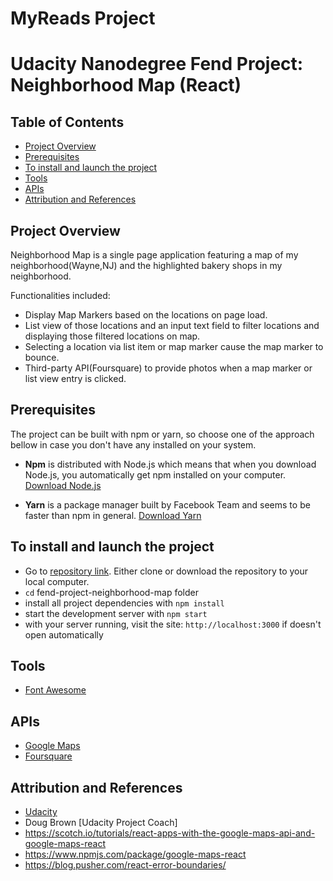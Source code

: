 # MyReads Project
Udacity Nanodegree Fend Project: Neighborhood Map (React)
===============================

## Table of Contents

* [Project Overview](#project-overview)
* [Prerequisites](#prerequisites)
* [To install and launch the project](#to-install-and-launch-the-project)
* [Tools](#tools)
* [APIs](#APIs)
* [Attribution and References](#attribution-and-references)


## Project Overview
Neighborhood Map is a single page application featuring a map of my neighborhood(Wayne,NJ) and the highlighted bakery shops in my neighborhood.

Functionalities included:
* Display Map Markers based on the locations on page load.
* List view of those locations and an input text field to filter locations and displaying those filtered locations on map.
* Selecting a location via list item or map marker cause the map marker to bounce.
* Third-party API(Foursquare) to provide photos when a map marker or list view entry is clicked.

## Prerequisites

The project can be built with npm or yarn, so choose one of the approach bellow in case you don't have any installed on your system.

* **Npm** is distributed with Node.js which means that when you download Node.js, you automatically get npm installed on your computer. [Download Node.js](https://nodejs.org/en/download/)

* **Yarn** is a package manager built by Facebook Team and seems to be faster than npm in general.  [Download Yarn](https://yarnpkg.com/en/docs/install)

## To install and launch the project
* Go to [repository link](https://github.com/geetakri/fend-project-neighborhood-map.git). Either clone or download the repository to your local computer.
* `cd` fend-project-neighborhood-map folder
* install all project dependencies with `npm install`
* start the development server with `npm start`
* with your server running, visit the site: `http://localhost:3000` if doesn't open automatically

## Tools
* [Font Awesome](http://fontawesome.github.io/)

## APIs

* [Google Maps](https://developers.google.com/maps/)
* [Foursquare](https://developer.foursquare.com/)

## Attribution and References
* [Udacity](https://www.udacity.com/)
* Doug Brown [Udacity Project Coach]
* https://scotch.io/tutorials/react-apps-with-the-google-maps-api-and-google-maps-react
* https://www.npmjs.com/package/google-maps-react
* https://blog.pusher.com/react-error-boundaries/

